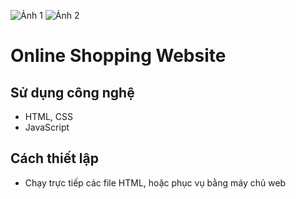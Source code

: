 ![Ảnh 1]([/Downloads/Portfolio-Light.png](https://github.com/pudevs/Portfolio/blob/e446e51fa514d5f2e23171ed152b5f0811d3942e/Portfolio-Light.png))
![Ảnh 2]([/Downloads/Protfolio-Dark.png](https://github.com/pudevs/Portfolio/blob/e446e51fa514d5f2e23171ed152b5f0811d3942e/Protfolio-Dark.png))
# Online Shopping Website

## Sử dụng công nghệ
- HTML, CSS
- JavaScript

## Cách thiết lập
- Chạy trực tiếp các file HTML, hoặc phục vụ bằng máy chủ web
